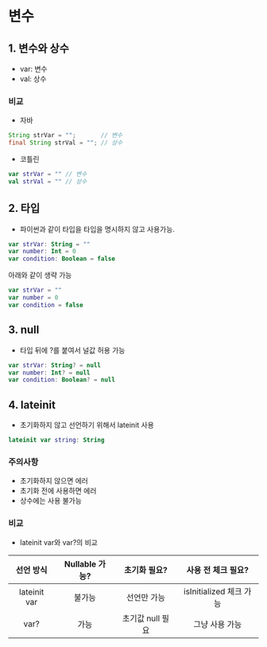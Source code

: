 # 변수
## 1. 변수와 상수
- var: 변수
- val: 상수

### 비교
- 자바
```java
String strVar = "";       // 변수
final String strVal = ""; // 상수
```

- 코틀린
```kotlin
var strVar = "" // 변수
val strVal = "" // 상수
```

## 2. 타입
- 파이썬과 같이 타입을 타입을 명시하지 않고 사용가능.
```kotlin
var strVar: String = ""
var number: Int = 0
var condition: Boolean = false
```
아래와 같이 생략 가능
```kotlin
var strVar = ""
var number = 0
var condition = false
```

## 3. null
- 타입 뒤에 ?를 붙여서 널값 허용 가능
```kotlin
var strVar: String? = null
var number: Int? = null
var condition: Boolean? = null
```

## 4. lateinit
- 초기화하지 않고 선언하기 위해서 lateinit 사용
```kotlin
lateinit var string: String
```
### 주의사항
- 초기화하지 않으면 에러
- 초기화 전에 사용하면 에러
- 상수에는 사용 불가능

### 비교
- lateinit var와 var?의 비교

|선언 방식| Nullable 가능? | 초기화 필요? | 사용 전 체크 필요? |
|:---:|:---:|:---:|:---:|
| lateinit var | 불가능 | 선언만 가능 | isInitialized 체크 가능 |
| var? | 가능 | 초기값 null 필요 | 그냥 사용 가능 |

